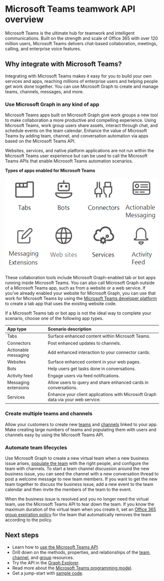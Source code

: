 # Microsoft Teams teamwork API overview

Microsoft Teams is the ultimate hub for teamwork and intelligent communications. Built on the strength and scale of Office 365 with over 120 million users, Microsoft Teams delivers chat-based collaboration, meetings, calling, and enterprise voice features.

## Why integrate with Microsoft Teams?

Integrating with Microsoft Teams makes it easy for you to build your own services and apps, reaching millions of enterprise users and helping people get work done together. You can use Microsoft Graph to create and manage teams, channels, messages, and more.

### Use Microsoft Graph in any kind of app

Microsoft Teams apps built on Microsoft Graph give work groups a new tool to make collaboration a more productive and compelling experience. Using Microsoft Teams, work group users share assets, interact through chat, and schedule events on the team calendar. Enhance the value of Microsoft Teams by adding team, channel, and conversation automation via apps based on the Microsoft Teams API.

Websites, services, and native platform applications are not run within the Microsoft Teams user experience but can be used to call the Microsoft Teams APIs that enable Microsoft Teams automation scenarios.

**Types of apps enabled for Microsoft Teams**

![Call the Microsoft Teams API from tabs, bots, websites, and services](images/TeamsAppEndpoints.png)

These collaboration tools include Microsoft Graph-enabled tab or bot apps running inside Microsoft Teams. You can also call Microsoft Graph outside of a Microsoft Teams app, such as from a website or a web service. If you've already enabled your website for Microsoft Graph, you can use that work for Microsoft Teams by using the [Microsoft Teams developer platform](https://docs.microsoft.com/en-us/microsoftteams/platform/#pivot=home&panel=home-all) to create a tab app that uses the existing website code.

If a Microsoft Teams tab or bot app is not the ideal way to complete your scenario, choose one of the following app types.

|App type|Scenario description|
|:-------|:-------------------|
|Tabs|Surface enhanced content within Microsoft Teams.|
|Connectors|Post enhanced updates to channels.|
|Actionable messaging|Add enhanced interaction to your connector cards.|
|Websites|Surface enhanced content in your web pages.|
|Bots|Help users get tasks done in conversations.|
|Activity feed|Engage users via feed notifications.|
|Messaging extensions|Allow users to query and share enhanced cards in conversations.|
|Services|Enhance your client applications with Microsoft Graph data via your web service.|


### Create multiple teams and channels

Allow your customers to create new [teams](../api-reference/beta/resources/team.md) and [channels](../api-reference/beta/resources/channel.md) linked to your app. Make creating large numbers of teams and populating them with users and channels easy by using the Microsoft Teams API.

### Automate team lifecycles

Use Microsoft Graph to create a new virtual team when a new business issue arises, [populate the team](../api-reference/v1.0/api/group_post_members.md) with the right people, and configure the team with channels. To start a team channel discussion around the new business issue, you can seed the channel with a new conversation thread to post a welcome message to new team members. If you want to get the new team together to discuss the business issue, add a new event to the team calendar and then invite the members of the team to the event.

When the business issue is resolved and you no longer need the virtual team, use the Microsoft Teams API to tear down the team. If you know the maximum duration of the virtual team when you create it, set an [Office 365 group expiration policy](https://support.office.com/en-us/article/office-365-group-expiration-policy-8d253fe5-0e09-4b3c-8b5e-f48def064733?ui=en-US&rs=en-US&ad=US) for the team that automatically removes the team according to the policy.

## Next steps

- Learn how to [use the Microsoft Teams API](../api-reference/beta/resources/teams_api_overview.md).
- Drill down on the methods, properties, and relationships of the [team](../api-reference/beta/resources/team.md), [channel](../api-reference/beta/resources/channel.md), and [group](.../api-reference/v1.0/resources/group.md) resources.
- Try the API in the [Graph Explorer](https://developer.microsoft.com/en-us/graph/graph-explorer).
- Read more about the [Microsoft Teams programming model](https://docs.microsoft.com/en-us/microsoftteams/platform/concepts/concepts-overview).
- Get a jump-start with [sample code](https://github.com/OfficeDev/microsoft-teams-sample-graph).


